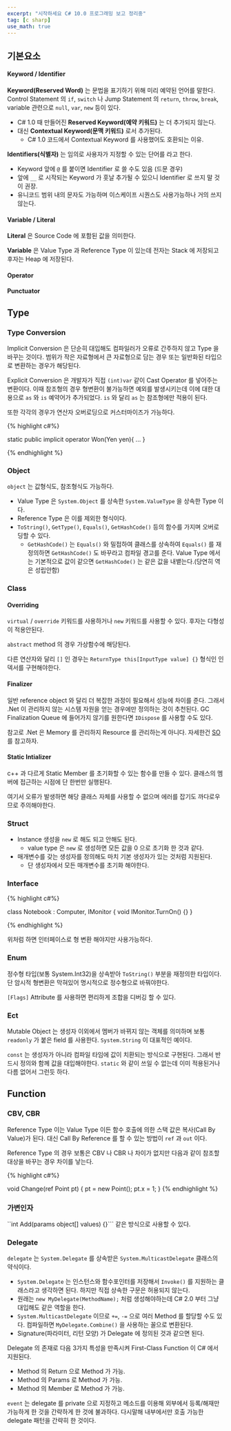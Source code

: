 ```yaml
---
excerpt: "시작하세요 C# 10.0 프로그래밍 보고 정리중"
tag: [c sharp]
use_math: true
---
```


## 기본요소

#### Keyword / Identifier

__Keyword(Reserved Word)__ 는 문법을 표기하기 위해 미리 예약된 언어를 말한다. 
Control Statement 의 ```if```, ```switch``` 나 
Jump Statement 의 ```return```, ```throw```, ```break```,
variable 관련으로 ```null```, ```var```, ```new``` 등이 있다.
+ C# 1.0 때 만들어진 __Reserved Keyword(예약 키워드)__ 는 더 추가되지 않는다.
+ 대신 __Contextual Keyword(문맥 키워드)__ 로서 추가된다.
  + C# 1.0 코드에서 Contextual Keyword 를 사용했어도 호환되는 이유.

 __Identifiers(식별자)__ 는 임의로 사용자가 지정할 수 있는 단어를 라고 한다.
+ Keyword 앞에 ```@``` 를 붙이면 Identifier 로 쓸 수도 있음 (드문 경우)
+ 앞에 ```__``` 로 시작되는 Keyword 가 훗날 추가될 수 있으니 Identifier 로 쓰지 말 것이 권장.
+ 유니코드 범위 내의 문자도 가능하며 이스케이프 시퀀스도 사용가능하나 거의 쓰지 않는다.

#### Variable / Literal

__Literal__ 은 Source Code 에 포함된 값을 의미한다. 

__Variable__ 은 Value Type 과 Reference Type 이 있는데 전자는 Stack 에 저장되고 후자는 Heap 에 저장된다.

#### Operator

#### Punctuator


## Type

### Type Conversion

Implicit Conversion 은 단순히 대입해도 컴파일러가 오류로 간주하지 않고 Type 을 바꾸는 것이다. 범위가 작은 자료형에서 큰 자료형으로 담는 경우 또는 일반화된 타입으로 변환하는 경우가 해당된다.

Explicit Conversion 은 개발자가 직접 ```(int)var``` 같이 Cast Operator 를 넣어주는 변환이다. 이때 참조형의 경우 형변환이 불가능하면 예외를 발생시키는데 이에 대한 대용으로 ```as``` 와 ```is``` 예약어가 추가되었다. ```is``` 와 달리 ```as``` 는 참조형에만 적용이 된다. 

또한 각각의 경우가 연산자 오버로딩으로 커스터마이즈가 가능하다.

{% highlight c#%}

static public implicit operator Won(Yen yen){ ... }

{% endhighlight %}

### Object

 ```object``` 는 값형식도, 참조형식도 가능하다.
+ Value Type 은 ```System.Object``` 를 상속한 ```System.ValueType``` 을 상속한 Type 이다.
+ Reference Type 은 이를 제외한 형식이다.
+ ```ToString()```, ```GetType()```, ```Equals()```, ```GetHashCode()``` 등의 함수를 가지며 오버로딩할 수 있다.
  + ```GetHashCode()``` 는 ```Equals()``` 와 밀접하여 클래스를 상속하여 ```Equals()``` 를 재정의하면 ```GetHashCode()``` 도 바꾸라고 컴파일 경고를 준다. Value Type 에서는 기본적으로 값이 같으면 ```GetHashCode()``` 는 같은 값을 내뱉는다.(당연히 역은 성립안함)

### Class

#### Overriding

```virtual``` / ```override``` 키워드를 사용하거나 ```new``` 키워드를 사용할 수 있다. 후자는 다형성이 적용안된다.

```abstract``` method 의 경우 가상함수에 해당된다.

다른 연산자와 달리 ```[]``` 인 경우는 ```ReturnType this[InputType value] {}``` 형식인 인덱서를 구현해야한다. 

#### Finalizer

일반 reference object 와 달리 더 복잡한 과정이 필요해서 성능에 차이를 준다. 그래서 .Net 이 관리하지 않는 시스템 자원을 얻는 경우에만 정의하는 것이 추천된다. GC Finalization Queue 에 들어가지 않기를 원한다면 ```IDispose``` 를 사용할 수도 있다.

참고로 .Net 은 Memory 를 관리하지 Resource 를 관리하는게 아니다. 자세한건 [SO](https://stackoverflow.com/questions/35386769/why-net-cannot-manage-unmanaged-memory)를 참고하자.

#### Static Intializer

c++ 과 다르게 Static Member 를 초기화할 수 있는 함수를 만들 수 있다. 클래스의 멤버에 접근하는 시점에 단 한번만 실행된다.

여기서 오류가 발생하면 해당 클래스 자체를 사용할 수 없으며 에러를 잡기도 까다로우므로 주의해야한다.



### Struct

+ Instance 생성을 ```new``` 로 해도 되고 안해도 된다.
  + value type 은 ```new``` 로 생성하면 모든 값을 0 으로 초기화 한 것과 같다.
+ 매개변수를 갖는 생성자를 정의해도 마치 기본 생성자가 있는 것처럼 지원된다.
  + 단 생성자에서 모든 매개변수를 초기화 해야한다.


### Interface

{% highlight c#%}

class Notebook : Computer, IMonitor
{
    void IMonitor.TurnOn() {}
}

{% endhighlight %}

위처럼 하면 인터페이스로 형 변환 해야지만 사용가능하다.


### Enum

정수형 타입(보통 System.Int32)을 상속받아 ```ToString()``` 부분을 재정의한 타입이다. 단 암시적 형변환은 막혀있어 명시적으로 정수형으로 바꿔야한다.

```[Flags]``` Attribute 를 사용하면 편리하게 조합을 디버깅 할 수 있다.


### Ect

Mutable Object 는 생성자 이외에서 멤버가 바뀌지 않는 객체를 의미하며 보통 ```readonly``` 가 붙은 field 를 사용한다. ```System.String``` 이 대표적인 예이다.

```const``` 는 생성자가 아니라 컴파일 타임에 값이 치환되는 방식으로 구현된다. 그래서 반드시 정의와 함께 값을 대입해야한다. ```static``` 와 같이 쓰일 수 없는데 이미 적용된거나 다름 없어서 그런듯 하다.


## Function

### CBV, CBR

Reference Type 이는 Value Type 이든 함수 호출에 의한 스택 값은 복사(Call By Value)가 된다. 대신 Call By Reference 를 할 수 있는 방법이 ```ref``` 과 ```out``` 이다.

Reference Type 의 경우 보통은 CBV 나 CBR 나 차이가 없지만 다음과 같이 참조할 대상을 바꾸는 경우 차이를 낳는다.

{% highlight c#%}

void Change(ref Point pt)
{
    pt = new Point();
    pt.x = 1;
}
{% endhighlight %}

### 가변인자

``int Add(params object[] values) {}``` 같은 방식으로 사용할 수 있다. 


### Delegate

```delegate``` 는 ```System.Delegate``` 를 상속받은 ```System.MulticastDelegate``` 클래스의 약식이다. 
+ ```System.Delegate``` 는 인스턴스와 함수포인터를 저장해서 ```Invoke()``` 를 지원하는 클래스라고 생각하면 된다. 하지만 직접 상속한 구문은 허용되지 않는다. 
+ 원래는 ```new MyDelegate(MethodName);``` 처럼 생성해야하는데 C# 2.0 부터 그냥 대입해도 같은 역할을 한다.
+ ```System.MulticastDelegate``` 이므로 ```+=```, ```-=``` 으로 여러 Method 를 할당할 수도 있다. 컴파일하면 ```MyDelegate.Combine()``` 을 사용하는 꼴으로 변환된다.
+ Signature(파라미터, 리턴 모양) 가 Delegate 에 정의된 것과 같으면 된다.


Delegate 의 존재로 다음 3가지 특성을 만족시켜 First-Class Function 이 C# 에서 지원된다. 
+ Method 의 Return 으로 Method 가 가능.
+ Method 의 Params 로  Method 가 가능.
+ Method 의 Member 로 Method 가 가능.

```event``` 는 delegate 를 private 으로 지정하고 메소드를 이용해 외부에서 등록/해재만 가능하게 한 것을 간략하게 한 것에 불과하다. 다시말해 내부에서만 호출 가능한 delegate 패턴을 간략히 한 것이다.

